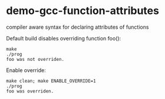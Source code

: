 # demo-gcc-function-attributes
compiler aware syntax for declaring attributes of functions

Default build disables overriding function foo():

```
make
./prog
foo was not overriden.
```

Enable override:

```
make clean; make ENABLE_OVERRIDE=1
./prog
foo was overriden.
```
